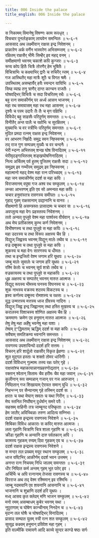 ```yaml
---
title: 006 Inside the palace
title_english: 006 Inside the palace

---
```

स निकामम् विमानेषु विषण्णः काम रूपधृत् ।  
विचचार पुनर्लङ्काम् लाघवेन समन्वितः ॥ ५-६-१  
आससाद अथ लक्ष्मीवान् राक्षस इन्द्र निवेशनम् ।  
प्राकारेण अर्क वर्णेन भास्वरेण अभिसम्व्ऱ्तम् ॥ ५-६-२  
रक्षितम् राक्षसैर् भीमैः सिम्हैर् इव महद् वनम् ।  
समीक्षमाणो भवनम् चकाशे कपि कुन्जरः ॥ ५-६-३  
रूप्य कोप हितैः चित्रैः तोरणैर् हेम भूषितैः ।  
विचित्राभिः च कक्ष्याभिर् द्वारैः च रुचिरैर् व्ऱ्तम् ॥ ५-६-४  
गज आस्थितैर् महा मात्रैः शूरैः च विगत श्रमैः ।  
उपस्थितम् असम्हार्यैर् हयैः स्यन्दन यायिभिः ॥ ५-६-५  
सिम्ह व्याघ्र तनु त्राणैर् दान्त कान्चन राजतैः ।  
घोषवद्भिर् विचित्रैः च सदा विचरितम् रथैः ॥ ५-६-६  
बहु रत्न समाकीर्णम् पर अर्ध्य आसन भाजनम् ।  
महा रथ समावासम् महा रथ महा आसनम् ॥ ५-६-७  
दृश्यैः च परम उदारैः तैः तैः च मृग पक्षिभिः ।  
विविधैर् बहु साहस्रैः परिपूर्णम् समन्ततः ॥ ५-६-८  
विनीतैर् अन्त पालैः च रक्षोभिः च सुरक्षितम् ।  
मुख्याभिः च वर स्त्रीभिः परिपूर्णम् समन्ततः ॥ ५-६-९  
मुदित प्रमदा रत्नम् राक्षस इन्द्र निवेशनम् ।  
वर आभरण निर्ह्रादैः समुद्र स्वन निह्स्वनम् ॥ ५-६-१०  
तद् राज गुण सम्पन्नम् मुख्यैः च वर चन्दनैः ।  
भेरी म्ऱ्दन्ग अभिरुतम् शन्ख घोष विनादितम् ॥ ५-६-११  
भेरीमृदङ्गाभिरुतम् शङ्खघोषनिनादितम् ।  
नित्य अर्चितम् पर्व हुतम् पूजितम् राक्षसैः सदा ॥ ५-६-१२  
समुद्रम् इव गम्भीरम् समुद्रम् इव निह्स्वनम् ।  
महात्मानो महद् वेश्म महा रत्न परिच्चदम् ॥ ५-६-१३  
महा जन समाकीर्णम् ददर्श स महा कपिः ।  
विराजमानम् वपुषा गज अश्व रथ सम्कुलम् ॥ ५-६-१४  
लन्का आभरणम् इति एव सो अमन्यत महा कपिः ।  
चचार हनुमांस्तत्र रावणस्य समीपतः ॥ ५-६-१५  
गृहाद् गृहम् राक्षसानाम् उद्यानानि च वानरः ।  
वीक्षमाणो हि असम्त्रस्तः प्रासादामः च चचार सः ॥ ५-६-१६  
अवप्लुत्य महा वेगः प्रहस्तस्य निवेशनम् ।  
ततो अन्यत् पुप्लुवे वेश्म महा पार्श्वस्य वीर्यवान् ॥ ५-६-१७  
अथ मेघ प्रतीकाशम् कुम्भ कर्ण निवेशनम् ।  
विभीषणस्य च तथा पुप्लुवे स महा कपिः ॥ ५-६-१८  
महा उदरस्य च तथा विरूप अक्षस्य चैव हि ।  
विद्युज् जिह्वस्य भवनम् विद्युन् मालेः तथैव च ॥ ५-६-१९  
वज्र दम्ष्ट्रस्य च तथा पुप्लुवे स महा कपिः ।  
शुकस्य च महा वेगः सारणस्य च धीमतः ।  
तथा च इन्द्रजितो वेश्म जगाम हरि यूथपः ॥ ५-६-२०  
जम्बु मालेः सुमालेः च जगाम हरि यूथपः ॥ ५-६-२१  
रश्मि केतोः च भवनम् सूर्य शत्रोः तथैव च ।  
वज्रकायस्य च तथा पुप्लुवे स महाकपिः ॥ ५-६-२२  
धूम्र अक्षस्य च सम्पातेर् भवनम् मारुत आत्मजः ।  
विद्युद् रूपस्य भीमस्य घनस्य विघनस्य च ॥ ५-६-२३  
शुक नाभस्य वक्रस्य शठस्य विकटस्य च ।  
ह्रस्व कर्णस्य दम्ष्ट्रस्य रोमशस्य च रक्षसः ॥ ५-६-२४  
युद्ध उन्मत्तस्य मत्तस्य ध्वज ग्रीवस्य नादिनः ।  
विद्युज् जिह्व इन्द्र जिह्वानाम् तथा हस्ति मुखस्य च ॥ ५-६-२५  
करालस्य पिशाचस्य शोणित अक्षस्य चैव हि ।  
क्रममाणः क्रमेण एव हनूमान् मारुत आत्मजः ॥ ५-६-२६  
तेषु तेषु महा अर्हेषु भवनेषु महा यशाः ।  
तेषाम् ऱ्^द्धिमताम् ऋद्धिम् ददर्श स महा कपिः ॥ ५-६-२७  
सर्वेषाम् समतिक्रम्य भवनानि समन्ततः ।  
आससाद अथ लक्ष्मीवान् राक्षस इन्द्र निवेशनम् ॥ ५-६-२८  
रावणस्य उपशायिन्यो ददर्श हरि सत्तमः ।  
विचरन् हरि शार्दूलो राक्षसीर् विकृत ईक्षणाः ॥ ५-६-२९  
शूल मुद्गल हस्ताः च शक्तो तोमर धारिणीः ।  
ददर्श विविधान् गुल्मामः तस्य रक्षः पतेर् गृहे ।  
राक्षसांश्च महाकायान्नानाप्रहरणोद्यतान् ॥ ५-६-३०  
रक्तान् श्वेतान् सितामः चैव हरीमः चैव महा जवान् ॥५-६-३१  
कुलीनान् रूप सम्पन्नान् गजान् पर गज आरुजान् ।  
निष्ठितान् गज शिखायाम् ऐरावत समान् युधि ॥ ५-६-३२  
निहन्त्ऱ्ऱ्न् पर सैन्यानाम् गृहे तस्मिन् ददर्श सः ।  
क्षरतः च यथा मेघान् स्रवतः च यथा गिरीन् ॥ ५-६-३३  
मेघ स्तनित निर्घोषान् दुर्धर्षान् समरे परैः ।  
सहस्रम् वाहिनीः तत्र जाम्बूनद परिष्कृताः ॥ ५-६-३४  
हेम जालैर् अविच्चिन्नाः तरुण आदित्य सम्निभाः ।  
ददर्श राक्षस इन्द्रस्य रावणस्य निवेशने ॥ ५-६-३५  
शिबिका विविध आकाराः स कपिर् मारुत आत्मजः ।  
लता गृहाणि चित्राणि चित्र शाला गृहाणि च ॥ ५-६-३६  
क्रीडा गृहाणि च अन्यानि दारु पर्वतकान् अपि ।  
कामस्य गृहकम् रम्यम् दिवा गृहकम् एव च ॥ ५-६-३७  
ददर्श राक्षस इन्द्रस्य रावणस्य निवेशने ।  
स मन्दर तल प्रख्यम् मयूर स्थान सम्कुलम् ॥ ५-६-३८  
ध्वज यष्टिभिर् आकीर्णम् ददर्श भवन उत्तमम् ।  
अनन्त रत्न निचयम् निधि जालम् समन्ततः ॥ ५-६-३९  
धीर निष्ठित कर्म अन्तम् गृहम् भूत पतेर् इव ।  
अर्चिर्भिः च अपि रत्नानाम् तेजसा रावणस्य च ॥ ५-६-४०  
विरराज अथ तद् वेश्म रश्मिमान् इव रश्मिभिः ।  
जाम्बू नदमयानि एव शयनानि आसनानि च ॥ ५-६-४१  
भाजनानि च शुभ्राणि ददर्श हरि यूथपः ।  
मध्व् आसव कृत क्लेदम् मणि भाजन सम्कुलम् ॥ ५-६-४२  
मनो रमम् असम्बाधम् कुबेर भवनम् यथा ।  
नूपुराणाम् च घोषेण कान्चीनाम् निनदेन च ॥ ५-६-४३  
मृदन्ग तल घोषैः च घोषवद्भिर् विनादितम् ।  
प्रासाद सम्घात युतम् स्त्री रत्न शत सम्कुलम् ॥ ५-६-४२  
सुव्यूढ कक्ष्यम् हनुमान् प्रविवेश महा गृहम् ।  
इति वाल्मीकि रामायणे आदि काव्ये सुन्दर काण्डे षष्ठः सर्गः